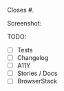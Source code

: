 Closes #.

Screenshot:


TODO:

- [ ] Tests
- [ ] Changelog
- [ ] A11Y
- [ ] Stories / Docs
- [ ] BrowserStack
